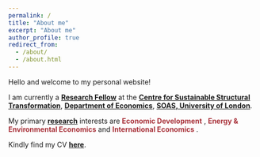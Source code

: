 ```yaml
---
permalink: /
title: "About me"
excerpt: "About me"
author_profile: true
redirect_from: 
  - /about/
  - /about.html
---
```


Hello and welcome to my personal website! 

I am currently a [**Research Fellow**](https://www.soas.ac.uk/about/abraham-lartey) at the [**Centre for Sustainable Structural Transformation**](https://www.soas.ac.uk/research/centres-and-institutes/centre-sustainable-structural-transformation), [**Department of Economics**](https://www.soas.ac.uk/about/colleges/college-development-economics-and-finance/department-economics), [**SOAS, University of London**](https://www.soas.ac.uk).


My primary [**research**](research.md) interests are <span style="color:#a8323a">**Economic Development** </span>,<span style="color:#a8323a"> **Energy & Environmental Economics** </span> and <span style="color:#a8323a"> **International Economics** </span>.

Kindly find my CV [**here**](http://papers.abrahamlartey.com/Abraham_Lartey_CV.pdf). 






